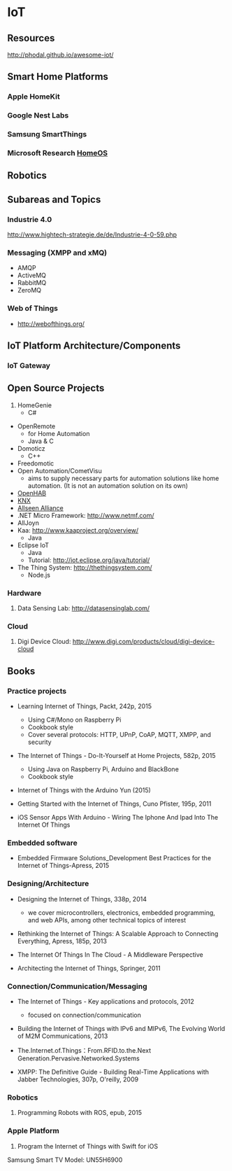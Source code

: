 # IoT 

## Resources

http://phodal.github.io/awesome-iot/

## Smart Home Platforms

### Apple HomeKit

### Google Nest Labs

### Samsung SmartThings

### Microsoft Research [HomeOS](http://research.microsoft.com/en-us/projects/homeos/)  


## Robotics

## Subareas and Topics

### Industrie 4.0
http://www.hightech-strategie.de/de/Industrie-4-0-59.php

### Messaging (XMPP and xMQ)
- AMQP
- ActiveMQ
- RabbitMQ
- ZeroMQ

### Web of Things
- http://webofthings.org/

## IoT Platform Architecture/Components

### IoT Gateway

## Open Source Projects

1. HomeGenie
	* C#
- OpenRemote
	* for Home Automation
	* Java & C
- Domoticz 
	* C++
- Freedomotic
- Open Automation/CometVisu 
	* aims to supply necessary parts for automation solutions like 
	home automation. (It is not an automation solution on its own)
- [OpenHAB](http://www.openhab.org/getting-started/index.html)
- [KNX](http://openremote.org/display/knowledge/Technical+Overview+of+KNX)
- [Allseen Alliance](https://allseenalliance.org)
- .NET Micro Framework: http://www.netmf.com/
- AllJoyn
- Kaa: http://www.kaaproject.org/overview/
	* Java
- Eclipse IoT
	* Java
	* Tutorial: http://iot.eclipse.org/java/tutorial/
- The Thing System: http://thethingsystem.com/
	* Node.js

### Hardware

1. Data Sensing Lab: http://datasensinglab.com/

### Cloud

1. Digi Device Cloud: http://www.digi.com/products/cloud/digi-device-cloud

## Books

### Practice projects
- Learning Internet of Things, Packt, 242p, 2015
	* Using C#/Mono on Raspberry Pi
	* Cookbook style
	* Cover several protocols: HTTP, UPnP, CoAP, MQTT, XMPP, and security

- The Internet of Things - Do-It-Yourself at Home Projects, 582p, 2015
	* Using Java on Raspberry Pi, Arduino and BlackBone
	* Cookbook style

- Internet of Things with the Arduino Yun (2015)

- Getting Started with the Internet of Things, Cuno Pfister, 195p, 2011 

- iOS Sensor Apps With Arduino - Wiring The Iphone And Ipad Into The Internet Of Things

### Embedded software
- Embedded Firmware Solutions_Development Best Practices for the Internet of Things-Apress, 2015

### Designing/Architecture
- Designing the Internet of Things, 338p, 2014
	* we cover microcontrollers, electronics, embedded programming, and web APIs,
	among other technical topics of interest

- Rethinking the Internet of Things: A Scalable Approach to Connecting Everything, Apress, 185p, 2013

- The Internet Of Things In The Cloud - A Middleware Perspective

- Architecting the Internet of Things, Springer, 2011

### Connection/Communication/Messaging
- The Internet of Things - Key applications and protocols, 2012
	* focused on connection/communication

- Building the Internet of Things with IPv6 and MIPv6, The Evolving World of M2M Communications, 2013

- The.Internet.of.Things：From.RFID.to.the.Next Generation.Pervasive.Networked.Systems

- XMPP: The Definitive Guide - Building Real-Time Applications with Jabber Technologies, 307p, O'reilly, 2009

### Robotics
1. Programming Robots with ROS, epub, 2015

### Apple Platform
1. Program the Internet of Things with Swift for iOS 

Samsung Smart TV Model: UN55H6900